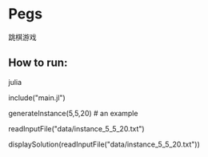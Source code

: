 # Pegs
跳棋游戏
## How to run:

julia

include("main.jl")

generateInstance(5,5,20) # an example

readInputFile("data/instance_5_5_20.txt")

displaySolution(readInputFile("data/instance_5_5_20.txt"))


